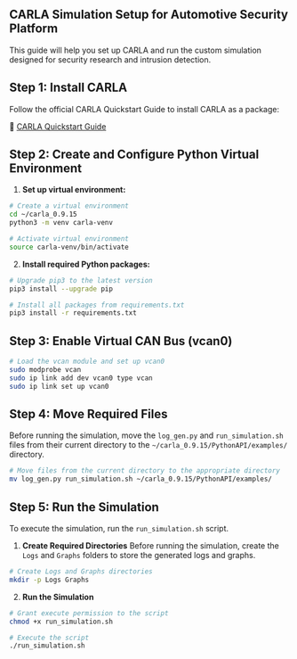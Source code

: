 ## CARLA Simulation Setup for Automotive Security Platform

This guide will help you set up CARLA and run the custom simulation designed for security research and intrusion detection.

## Step 1: Install CARLA

Follow the official CARLA Quickstart Guide to install CARLA as a package:

🔗 [CARLA Quickstart Guide](https://carla.readthedocs.io/en/latest/start_quickstart/)

## Step 2: Create and Configure Python Virtual Environment

1. **Set up virtual environment:**
```bash
# Create a virtual environment
cd ~/carla_0.9.15
python3 -m venv carla-venv

# Activate virtual environment
source carla-venv/bin/activate
```

2. **Install required Python packages:**
```bash
# Upgrade pip3 to the latest version
pip3 install --upgrade pip

# Install all packages from requirements.txt
pip3 install -r requirements.txt
```

## Step 3: Enable Virtual CAN Bus (vcan0)
```bash
# Load the vcan module and set up vcan0
sudo modprobe vcan
sudo ip link add dev vcan0 type vcan
sudo ip link set up vcan0
```

## Step 4: Move Required Files

Before running the simulation, move the `log_gen.py` and `run_simulation.sh` files from their current directory to the `~/carla_0.9.15/PythonAPI/examples/` directory.

```bash
# Move files from the current directory to the appropriate directory
mv log_gen.py run_simulation.sh ~/carla_0.9.15/PythonAPI/examples/
```

## Step 5: Run the Simulation

To execute the simulation, run the `run_simulation.sh` script.

1. **Create Required Directories**
Before running the simulation, create the `Logs` and `Graphs` folders to store the generated logs and graphs.

```bash
# Create Logs and Graphs directories
mkdir -p Logs Graphs
```

2. **Run the Simulation**
```bash
# Grant execute permission to the script
chmod +x run_simulation.sh

# Execute the script
./run_simulation.sh
```

